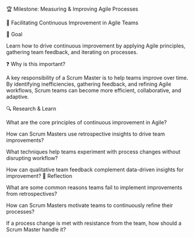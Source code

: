 🏆 Milestone: Measuring & Improving Agile Processes

🔄 Facilitating Continuous Improvement in Agile Teams

🎯 Goal

Learn how to drive continuous improvement by applying Agile principles, gathering team feedback, and iterating on processes.

❓ Why is this important?

A key responsibility of a Scrum Master is to help teams improve over time. By identifying inefficiencies, gathering feedback, and refining Agile workflows, Scrum teams can become more efficient, collaborative, and adaptive.

🔍 Research & Learn


What are the core principles of continuous improvement in Agile?

How can Scrum Masters use retrospective insights to drive team improvements?

What techniques help teams experiment with process changes without disrupting workflow?

How can qualitative team feedback complement data-driven insights for improvement?
📝 Reflection


What are some common reasons teams fail to implement improvements from retrospectives?

How can Scrum Masters motivate teams to continuously refine their processes?

If a process change is met with resistance from the team, how should a Scrum Master handle it?
